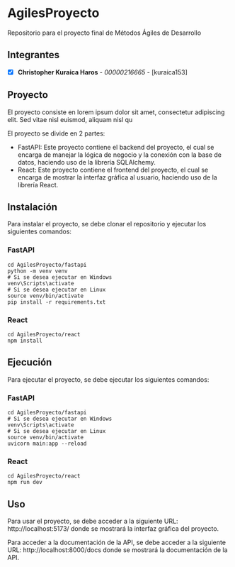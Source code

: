 # AgilesProyecto
Repositorio para el proyecto final de Métodos Ágiles de Desarrollo

## Integrantes
- [x] **Christopher Kuraica Haros** - *00000216665* - [kuraica153]

## Proyecto
El proyecto consiste en lorem ipsum dolor sit amet, consectetur adipiscing elit. Sed vitae nisl euismod, aliquam nisl qu

El proyecto se divide en 2 partes:
- FastAPI: Este proyecto contiene el backend del proyecto, el cual se encarga de manejar la lógica de negocio y la conexión con la base de datos, haciendo uso de la librería SQLAlchemy.
- React: Este proyecto contiene el frontend del proyecto, el cual se encarga de mostrar la interfaz gráfica al usuario, haciendo uso de la librería React.

## Instalación
Para instalar el proyecto, se debe clonar el repositorio y ejecutar los siguientes comandos:

### FastAPI
```
cd AgilesProyecto/fastapi
python -m venv venv
# Si se desea ejecutar en Windows
venv\Scripts\activate
# Si se desea ejecutar en Linux
source venv/bin/activate
pip install -r requirements.txt
```

### React
```
cd AgilesProyecto/react
npm install
```

## Ejecución
Para ejecutar el proyecto, se debe ejecutar los siguientes comandos:

### FastAPI
```
cd AgilesProyecto/fastapi
# Si se desea ejecutar en Windows
venv\Scripts\activate
# Si se desea ejecutar en Linux
source venv/bin/activate
uvicorn main:app --reload
```

### React
```
cd AgilesProyecto/react
npm run dev
```

## Uso
Para usar el proyecto, se debe acceder a la siguiente URL: http://localhost:5173/ donde se mostrará la interfaz gráfica del proyecto.

Para acceder a la documentación de la API, se debe acceder a la siguiente URL: http://localhost:8000/docs donde se mostrará la documentación de la API.
